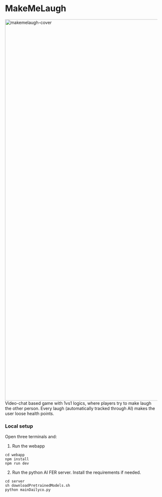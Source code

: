 # MakeMeLaugh
<img width="1257" alt="makemelaugh-cover" src="https://github.com/codethazine/makemelaugh/assets/41583025/becafa05-7316-4f13-935f-dd5c52dc72a1">
Video-chat based game with 1vs1 logics, where players try to make laugh the other person. 
Every laugh (automatically tracked through AI) makes the user loose health points.

### Local setup
Open three terminals and:
1. Run the webapp
```
cd webapp
npm install
npm run dev
```
2. Run the python AI FER server. Install the requirements if needed.
```
cd server
sh downloadPretrainedModels.sh
python mainDailyco.py
```
